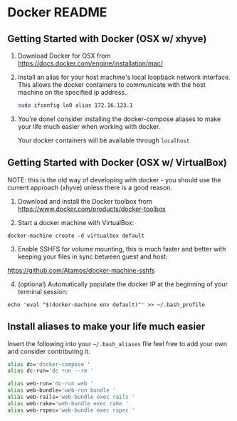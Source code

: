 
# Docker README


## Getting Started with Docker (OSX w/ xhyve)

1. Download Docker for OSX  from https://docs.docker.com/engine/installation/mac/

2. Install an alias for your host machine's local loopback network interface.  This
   allows the docker containers to communicate with the host machine on the
   specified ip address.

   ```bash
   sudo ifconfig lo0 alias 172.16.123.1
   ```

3. You're done! consider installing the docker-compose aliases to make your life
   much easier when working with docker.

   Your docker containers will be available through `localhost`

## Getting Started with Docker (OSX w/ VirtualBox)

NOTE: this is the old way of developing with docker - you should use the current
approach (xhyve) unless there is a good reason.

1. Download and install the Docker toolbox from https://www.docker.com/products/docker-toolbox

2. Start a docker machine with VirtualBox:

  `docker-machine create -d virtualbox default`

3. Enable SSHFS for volume mounting, this is much faster and better with keeping your files in sync between guest and host:

  https://github.com/Atamos/docker-machine-sshfs

4. (optional) Automatically populate the docker IP at the beginning of your terminal session:

  `echo 'eval "$(docker-machine env default)"' >> ~/.bash_profile`

## Install aliases to make your life much easier

Insert the following into your `~/.bash_aliases` file feel free to add your own
and consider contributing it.

```bash
alias dc='docker-compose '
alias dc-run='dc run --rm '

alias web-run='dc-run web '
alias web-bundle='web-run bundle '
alias web-rails='web-bundle exec rails '
alias web-rake='web-bundle exec rake '
alias web-rspec='web-bundle exec rspec '
```
